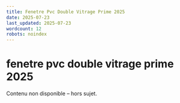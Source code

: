 ```yaml
---
title: Fenetre Pvc Double Vitrage Prime 2025
date: 2025-07-23
last_updated: 2025-07-23
wordcount: 12
robots: noindex
---
```


# fenetre pvc double vitrage prime 2025

Contenu non disponible – hors sujet.